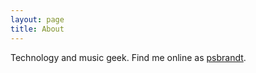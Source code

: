 ```yaml
---
layout: page
title: About
---
```


Technology and music geek. Find me online as [psbrandt](https://www.google.com/search?q=psbrandt).

